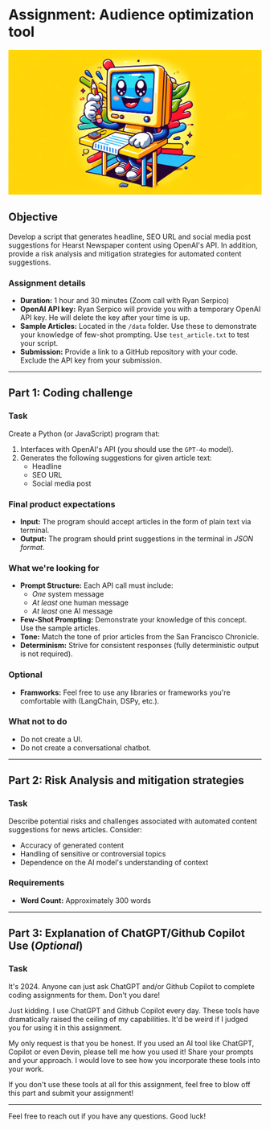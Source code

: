 # Assignment: Audience optimization tool

![Assignment repo banner](img/assignment_banner.webp)

## Objective

Develop a script that generates headline, SEO URL and social media post suggestions for Hearst Newspaper content using OpenAI's API. In addition, provide a risk analysis and mitigation strategies for automated content suggestions.

### Assignment details

- **Duration:** 1 hour and 30 minutes (Zoom call with Ryan Serpico)
- **OpenAI API key:** Ryan Serpico will provide you with a temporary OpenAI API key. He will delete the key after your time is up.
- **Sample Articles:** Located in the `/data` folder. Use these to demonstrate your knowledge of few-shot prompting. Use `test_article.txt` to test your script.
- **Submission:** Provide a link to a GitHub repository with your code. Exclude the API key from your submission.

---

## Part 1: Coding challenge

### Task

Create a Python (or JavaScript) program that:

1. Interfaces with OpenAI's API (you should use the `GPT-4o` model).
2. Generates the following suggestions for given article text:
   - Headline
   - SEO URL
   - Social media post

### Final product expectations

- **Input:** The program should accept articles in the form of plain text via terminal.
- **Output:** The program should print suggestions in the terminal in *JSON format*.

### What we're looking for

- **Prompt Structure:** Each API call must include:
  - *One* system message
  - *At least* one human message
  - *At least* one AI message
- **Few-Shot Prompting:** Demonstrate your knowledge of this concept. Use the sample articles.
- **Tone:** Match the tone of prior articles from the San Francisco Chronicle.
- **Determinism:** Strive for consistent responses (fully deterministic output is not required).

### Optional

- **Framworks:** Feel free to use any libraries or frameworks you're comfortable with (LangChain, DSPy, etc.).

### What not to do

- Do not create a UI.
- Do not create a conversational chatbot.

---

## Part 2: Risk Analysis and mitigation strategies

### Task

Describe potential risks and challenges associated with automated content suggestions for news articles. Consider:

- Accuracy of generated content
- Handling of sensitive or controversial topics
- Dependence on the AI model's understanding of context

### Requirements

- **Word Count:** Approximately 300 words

---

## Part 3: Explanation of ChatGPT/Github Copilot Use (*Optional*)

### Task

It's 2024. Anyone can just ask ChatGPT and/or Github Copilot to complete coding assignments for them. Don't you dare!

Just kidding. I use ChatGPT and Github Copilot every day. These tools have dramatically raised the ceiling of my capabilities. It'd be weird if I judged you for using it in this assignment.

My only request is that you be honest. If you used an AI tool like ChatGPT, Copilot or even Devin, please tell me how you used it! Share your prompts and your approach. I would love to see how you incorporate these tools into your work.

If you don't use these tools at all for this assignment, feel free to blow off this part and submit your assignment!

---

Feel free to reach out if you have any questions. Good luck!

